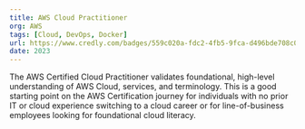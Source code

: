```yaml
---
title: AWS Cloud Practitioner
org: AWS
tags: [Cloud, DevOps, Docker]
url: https://www.credly.com/badges/559c020a-fdc2-4fb5-9fca-d496bde708c0/public_url
date: 2023
---
```


The AWS Certified Cloud Practitioner validates foundational, high-level understanding of AWS Cloud, services, and terminology.  This is a good starting point on the AWS Certification journey for individuals with no prior IT or cloud experience switching to a cloud career or for line-of-business employees looking for foundational cloud literacy.
